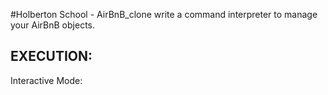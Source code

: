 #Holberton School - AirBnB_clone
write a command interpreter to manage your AirBnB objects.

## EXECUTION:
Interactive Mode:
